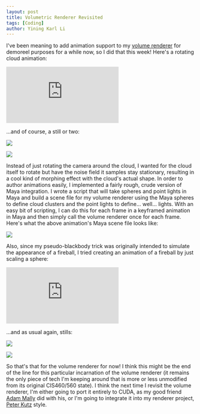```yaml
---
layout: post
title: Volumetric Renderer Revisited
tags: [Coding]
author: Yining Karl Li
---
```


I've been meaning to add animation support to my [volume renderer](http://blog.yiningkarlli.com/2011/10/a-volumetric-renderer-for-rendering-volumes.html) for demoreel purposes for a while now, so I did that this week! Here's a rotating cloud animation: 

<div class='embed-container'><iframe src='https://player.vimeo.com/video/53634239' frameborder='0' allow="fullscreen; picture-in-picture; encrypted-media">Animated Cloud Render Test</iframe></div>

...and of course, a still or two:

[![]({{site.url}}/content/images/2012/Sep/cloud1.png)]({{site.url}}/content/images/2012/Sep/cloud1.png)

[![]({{site.url}}/content/images/2012/Sep/cloud2.png)]({{site.url}}/content/images/2012/Sep/cloud2.png)

Instead of just rotating the camera around the cloud, I wanted for the cloud itself to rotate but have the noise field it samples stay stationary, resulting in a cool kind of morphing effect with the cloud's actual shape. In order to author animations easily, I implemented a fairly rough, crude version of Maya integration. I wrote a script that will take spheres and point lights in Maya and build a scene file for my volume renderer using the Maya spheres to define cloud clusters and the point lights to define... well... lights. With an easy bit of scripting, I can do this for each frame in a keyframed animation in Maya and then simply call the volume renderer once for each frame. Here's what the above animation's Maya scene file looks like:

[![]({{site.url}}/content/images/2012/Sep/maya.png)]({{site.url}}/content/images/2012/Sep/maya.png)

Also, since my pseudo-blackbody trick was originally intended to simulate the appearance of a fireball, I tried creating an animation of a fireball by just scaling a sphere:

<div class='embed-container'><iframe src='https://player.vimeo.com/video/53714601' frameborder='0' allow="fullscreen; picture-in-picture; encrypted-media">Animated Pseudo-Blackbody Test</iframe></div>

...and as usual again, stills:

[![]({{site.url}}/content/images/2012/Sep/blackbody1.png)]({{site.url}}/content/images/2012/Sep/blackbody1.png)

[![]({{site.url}}/content/images/2012/Sep/blackbody2.png)]({{site.url}}/content/images/2012/Sep/blackbody2.png)

So that's that for the volume renderer for now! I think this might be the end of the line for this particular incarnation of the volume renderer (it remains the only piece of tech I'm keeping around that is more or less unmodified from its original CIS460/560 state). I think the next time I revisit the volume renderer, I'm either going to port it entirely to CUDA, as my good friend [Adam Mally](https://vimeo.com/user6054073) did with his, or I'm going to integrate it into my renderer project, [Peter Kutz](http://peterkutz.com/) style.
